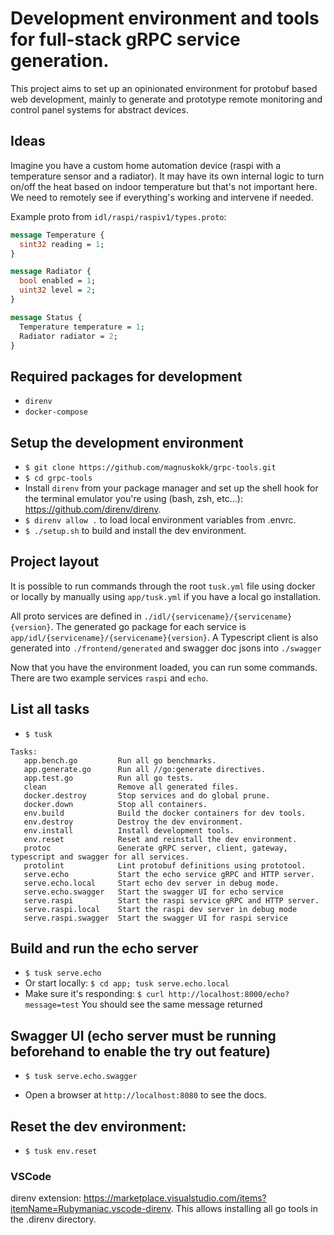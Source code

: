 # Development environment and tools for full-stack gRPC service generation.

This project aims to set up an opinionated environment for protobuf based web development, mainly to generate and prototype remote monitoring and control panel systems for abstract devices.

## Ideas

Imagine you have a custom home automation device (raspi with a temperature sensor and a radiator). It may have its own internal logic to turn on/off the heat based on indoor temperature but that's not important here. We need to remotely see if everything's working and intervene if needed.

Example proto from `idl/raspi/raspiv1/types.proto`:
```protobuf
message Temperature {
  sint32 reading = 1;
}

message Radiator {
  bool enabled = 1;
  uint32 level = 2;
}

message Status {
  Temperature temperature = 1;
  Radiator radiator = 2;
}
```

## Required packages for development
* `direnv`
* `docker-compose`

## Setup the development environment
* `$ git clone https://github.com/magnuskokk/grpc-tools.git`
* `$ cd grpc-tools`
* Install `direnv` from your package manager and set up the shell hook for the terminal emulator you're using (bash, zsh, etc...): https://github.com/direnv/direnv.
* `$ direnv allow .` to load local environment variables from .envrc.
* `$ ./setup.sh` to build and install the dev environment.

## Project layout
It is possible to run commands through the root `tusk.yml` file using docker or locally by manually using `app/tusk.yml` if you have a local go installation.

All proto services are defined in `./idl/{servicename}/{servicename}{version}`. The generated go package for each service is `app/idl/{servicename}/{servicename}{version}`. A Typescript client is also generated into `./frontend/generated` and swagger doc jsons into `./swagger`

Now that you have the environment loaded, you can run some commands. There are two example services `raspi` and `echo`.

## List all tasks
* `$ tusk`
```
Tasks:
   app.bench.go         Run all go benchmarks.
   app.generate.go      Run all //go:generate directives.
   app.test.go          Run all go tests.
   clean                Remove all generated files.
   docker.destroy       Stop services and do global prune.
   docker.down          Stop all containers.
   env.build            Build the docker containers for dev tools.
   env.destroy          Destroy the dev environment.
   env.install          Install development tools.
   env.reset            Reset and reinstall the dev environment.
   protoc               Generate gRPC server, client, gateway, typescript and swagger for all services.
   protolint            Lint protobuf definitions using prototool.
   serve.echo           Start the echo service gRPC and HTTP server.
   serve.echo.local     Start echo dev server in debug mode.
   serve.echo.swagger   Start the swagger UI for echo service
   serve.raspi          Start the raspi service gRPC and HTTP server.
   serve.raspi.local    Start the raspi dev server in debug mode
   serve.raspi.swagger  Start the swagger UI for raspi service
 ```

## Build and run the echo server
* `$ tusk serve.echo`
* Or start locally: `$ cd app; tusk serve.echo.local`
* Make sure it's responding: `$ curl http://localhost:8000/echo?message=test` You should see the same message returned

## Swagger UI (echo server must be running beforehand to enable the try out feature)
* `$ tusk serve.echo.swagger`

* Open a browser at `http://localhost:8080` to see the docs.

## Reset the dev environment:
* `$ tusk env.reset`

### VSCode
direnv extension: https://marketplace.visualstudio.com/items?itemName=Rubymaniac.vscode-direnv. This allows installing all go tools in the .direnv directory.
